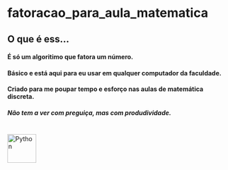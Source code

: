 # fatoracao_para_aula_matematica

## O que é ess...
#### É só um algoritimo que fatora um número.
#### Básico e está aqui para eu usar em qualquer computador da faculdade.
#### Criado para me poupar tempo e esforço nas aulas de matemática discreta.

##### Não tem a ver com preguiça, mas com produdividade.

<div style="display: inline_block"><br>
   <img align="center" alt="Python" height="65" width=65" src="https://cdn.jsdelivr.net/gh/devicons/devicon/icons/python/python-original.svg" />
</div>
